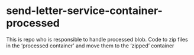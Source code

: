 # send-letter-service-container-processed
This is repo who is responsible to handle processed blob.
Code to zip files in the ‘processed container’ and move them to the ‘zipped’ container
